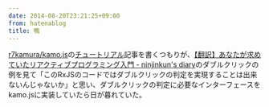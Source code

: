 ```yaml
---
date: 2014-08-20T23:21:25+09:00
from: hatenablog
title: 鴨
---
```


<p><a href="https://github.com/r7kamura/kamo.js">r7kamura/kamo.js</a>の<a class="keyword" href="http://d.hatena.ne.jp/keyword/%A5%C1%A5%E5%A1%BC%A5%C8%A5%EA%A5%A2%A5%EB">チュートリアル</a>記事を書くつもりが、<a href="http://ninjinkun.hatenablog.com/entry/introrxja">【翻訳】あなたが求めていたリアクティブプログラミング入門 - ninjinkun's diary</a>のダブルクリックの例を見て「このRxJSのコードではダブルクリックの判定を実現することは出来ないんじゃないか」と思い、ダブルクリックの判定に必要なインターフェースをkamo.jsに実装していたら日が暮れていた。</p>


